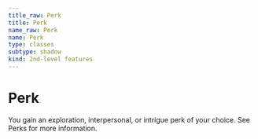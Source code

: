 ```yaml
---
title_raw: Perk
title: Perk
name_raw: Perk
name: Perk
type: classes
subtype: shadow
kind: 2nd-level features
---
```


# Perk

You gain an exploration, interpersonal, or intrigue perk of your choice. See Perks for more information.
